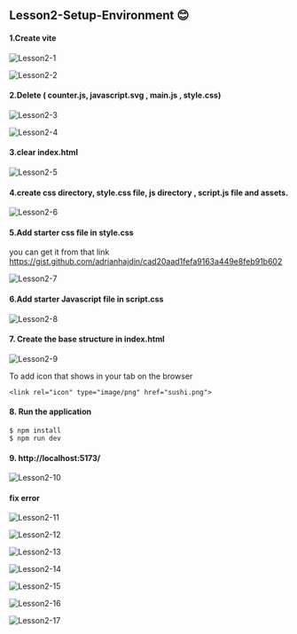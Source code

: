 ## Lesson2-Setup-Environment 😊

#### 1.Create vite
![Lesson2-1](https://github.com/fatmakhaledosman/Vite-Sushi-Themed-Website-2024/blob/main/Lesson2-setup-environment/images-readme-file/img2-01.png)

![Lesson2-2](https://github.com/fatmakhaledosman/Vite-Sushi-Themed-Website-2024/blob/main/Lesson2-setup-environment/images-readme-file/img2-02.png)

#### 2.Delete ( counter.js, javascript.svg , main.js , style.css)
![Lesson2-3](https://github.com/fatmakhaledosman/Vite-Sushi-Themed-Website-2024/blob/main/Lesson2-setup-environment/images-readme-file/img2-03.png)

![Lesson2-4](https://github.com/fatmakhaledosman/Vite-Sushi-Themed-Website-2024/blob/main/Lesson2-setup-environment/images-readme-file/img2-04.png)

#### 3.clear index.html
![Lesson2-5](https://github.com/fatmakhaledosman/Vite-Sushi-Themed-Website-2024/blob/main/Lesson2-setup-environment/images-readme-file/img2-05.png)

#### 4.create css directory, style.css file, js directory , script.js file and assets.

![Lesson2-6](https://github.com/fatmakhaledosman/Vite-Sushi-Themed-Website-2024/blob/main/Lesson2-setup-environment/images-readme-file/img2-06.png)

#### 5.Add starter css file in style.css
you can get it from that link 
https://gist.github.com/adrianhajdin/cad20aad1fefa9163a449e8feb91b602

![Lesson2-7](https://github.com/fatmakhaledosman/Vite-Sushi-Themed-Website-2024/blob/main/Lesson2-setup-environment/images-readme-file/img2-07.png)




#### 6.Add starter Javascript file in script.css

![Lesson2-8](https://github.com/fatmakhaledosman/Vite-Sushi-Themed-Website-2024/blob/main/Lesson2-setup-environment/images-readme-file/img2-08.png)


#### 7. Create the base structure in index.html
![Lesson2-9](https://github.com/fatmakhaledosman/Vite-Sushi-Themed-Website-2024/blob/main/Lesson2-setup-environment/images-readme-file/img2-09.png)

To add icon that shows in your tab on the browser
```
<link rel="icon" type="image/png" href="sushi.png">
```

#### 8. Run the application 
```
$ npm install
$ npm run dev
```

#### 9. http://localhost:5173/

![Lesson2-10](https://github.com/fatmakhaledosman/Vite-Sushi-Themed-Website-2024/blob/main/Lesson2-setup-environment/images-readme-file/img2-10.png)

#### fix error

![Lesson2-11](https://github.com/fatmakhaledosman/Vite-Sushi-Themed-Website-2024/blob/main/Lesson2-setup-environment/images-readme-file/img2-11.png)

![Lesson2-12](https://github.com/fatmakhaledosman/Vite-Sushi-Themed-Website-2024/blob/main/Lesson2-setup-environment/images-readme-file/img2-12.png)

![Lesson2-13](https://github.com/fatmakhaledosman/Vite-Sushi-Themed-Website-2024/blob/main/Lesson2-setup-environment/images-readme-file/img2-13.png)

![Lesson2-14](https://github.com/fatmakhaledosman/Vite-Sushi-Themed-Website-2024/blob/main/Lesson2-setup-environment/images-readme-file/img2-14.png)

![Lesson2-15](https://github.com/fatmakhaledosman/Vite-Sushi-Themed-Website-2024/blob/main/Lesson2-setup-environment/images-readme-file/img2-15.png)

![Lesson2-16](https://github.com/fatmakhaledosman/Vite-Sushi-Themed-Website-2024/blob/main/Lesson2-setup-environment/images-readme-file/img2-16.png)

![Lesson2-17](https://github.com/fatmakhaledosman/Vite-Sushi-Themed-Website-2024/blob/main/Lesson2-setup-environment/images-readme-file/img2-17.png)

